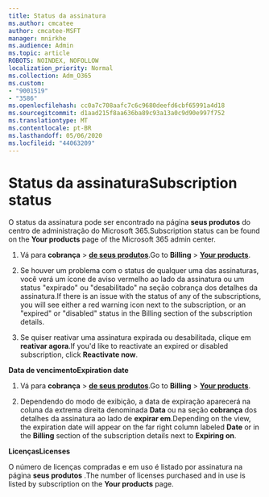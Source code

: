 ```yaml
---
title: Status da assinatura
ms.author: cmcatee
author: cmcatee-MSFT
manager: mnirkhe
ms.audience: Admin
ms.topic: article
ROBOTS: NOINDEX, NOFOLLOW
localization_priority: Normal
ms.collection: Adm_O365
ms.custom:
- "9001519"
- "3586"
ms.openlocfilehash: cc0a7c708aafc7c6c9680deefd6cbf65991a4d18
ms.sourcegitcommit: d1aad215f8aa636ba89c93a13a0c9d90e997f752
ms.translationtype: MT
ms.contentlocale: pt-BR
ms.lasthandoff: 05/06/2020
ms.locfileid: "44063209"
---
```

# <a name="subscription-status"></a><span data-ttu-id="9fad3-102">Status da assinatura</span><span class="sxs-lookup"><span data-stu-id="9fad3-102">Subscription status</span></span>

<span data-ttu-id="9fad3-103">O status da assinatura pode ser encontrado na página **seus produtos** do centro de administração do Microsoft 365.</span><span class="sxs-lookup"><span data-stu-id="9fad3-103">Subscription status can be found on the **Your products** page of the Microsoft 365 admin center.</span></span>

1. <span data-ttu-id="9fad3-104">Vá para **cobrança** > **[de seus produtos](https://go.microsoft.com/fwlink/p/?linkid=842054)**.</span><span class="sxs-lookup"><span data-stu-id="9fad3-104">Go to **Billing** > **[Your products](https://go.microsoft.com/fwlink/p/?linkid=842054)**.</span></span>

2. <span data-ttu-id="9fad3-105">Se houver um problema com o status de qualquer uma das assinaturas, você verá um ícone de aviso vermelho ao lado da assinatura ou um status "expirado" ou "desabilitado" na seção cobrança dos detalhes da assinatura.</span><span class="sxs-lookup"><span data-stu-id="9fad3-105">If there is an issue with the status of any of the subscriptions, you will see either a red warning icon next to the subscription, or an "expired" or "disabled" status in the Billing section of the subscription details.</span></span>

3. <span data-ttu-id="9fad3-106">Se quiser reativar uma assinatura expirada ou desabilitada, clique em **reativar agora**.</span><span class="sxs-lookup"><span data-stu-id="9fad3-106">If you'd like to reactivate an expired or disabled subscription, click **Reactivate now**.</span></span>

<span data-ttu-id="9fad3-107">**Data de vencimento**</span><span class="sxs-lookup"><span data-stu-id="9fad3-107">**Expiration date**</span></span>

1. <span data-ttu-id="9fad3-108">Vá para **cobrança** > **[de seus produtos](https://go.microsoft.com/fwlink/p/?linkid=842054)**.</span><span class="sxs-lookup"><span data-stu-id="9fad3-108">Go to **Billing** > **[Your products](https://go.microsoft.com/fwlink/p/?linkid=842054)**.</span></span>

2. <span data-ttu-id="9fad3-109">Dependendo do modo de exibição, a data de expiração aparecerá na coluna da extrema direita denominada **Data** ou na seção **cobrança** dos detalhes da assinatura ao lado de **expirar em**.</span><span class="sxs-lookup"><span data-stu-id="9fad3-109">Depending on the view, the expiration date will appear on the far right column labeled **Date** or in the **Billing** section of the subscription details next to **Expiring on**.</span></span>

<span data-ttu-id="9fad3-110">**Licenças**</span><span class="sxs-lookup"><span data-stu-id="9fad3-110">**Licenses**</span></span>

<span data-ttu-id="9fad3-111">O número de licenças compradas e em uso é listado por assinatura na página **seus produtos** .</span><span class="sxs-lookup"><span data-stu-id="9fad3-111">The number of licenses purchased and in use is listed by subscription on the **Your products** page.</span></span>

